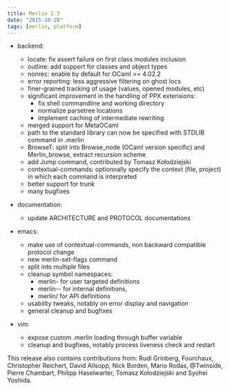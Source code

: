 ```yaml
---
title: Merlin 2.3
date: "2015-10-28"
tags: [merlin, platform]
---
```


+ backend:
  - locate: fix assert failure on first class modules inclusion
  - outline: add support for classes and object types
  - nonrec: enable by default for OCaml >= 4.02.2
  - error reporting: less aggressive filtering on ghost locs
  - finer-grained tracking of usage (values, opened modules, etc)
  - significant improvement in the handling of PPX extensions:
      + fix shell commandline and working directory
      + normalize parsetree locations
      + implement caching of intermediate rewriting
  - merged support for MetaOCaml
  - path to the standard library can now be specified with STDLIB command
    in .merlin
  - BrowseT: split into Browse_node (OCaml version specific) and
    Merlin_browse, extract recursion scheme
  - add Jump command, contributed by Tomasz Kołodziejski
  - contextual-commands: optionnally specify the context (file, project)
    in which each command is interpreted
  - better support for trunk
  - many bugfixes

+ documentation:
  - update ARCHITECTURE and PROTOCOL documentations

+ emacs:
  - make use of contextual-commands, non backward compatible protocol change
  - new merlin-set-flags command
  - split into multiple files
  - cleanup symbol namespaces:
      + merlin- for user targeted definitions
      + merlin-- for internal definitions,
      + merlin/ for API definitions
  - usability tweaks, notably on error display and navigation
  - general cleanup and bugfixes

+ vim:
  - expose custom .merlin loading through buffer variable
  - cleanup and bugfixes, notably process liveness check and restart

This release also contains contributions from: Rudi Grinberg, Fourchaux,
Christopher Reichert, David Allsopp, Nick Borden, Mario Rodas, @Twinside,
Pierre Chambart, Philipp Haselwarter, Tomasz Kołodziejski and Syohei Yoshida.